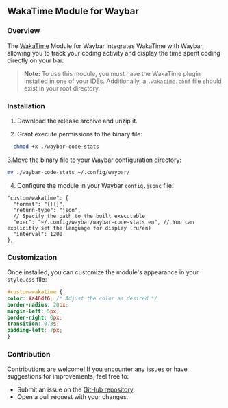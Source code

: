 ## WakaTime Module for Waybar

### Overview
The <a href='https://wakatime.com/'>WakaTime<a/> Module for Waybar integrates WakaTime with Waybar, allowing you to track your coding activity and display the time spent coding directly on your bar.

> **Note:** To use this module, you must have the WakaTime plugin installed in one of your IDEs. Additionally, a `.wakatime.conf` file should exist in your root directory.

### Installation
1. Download the release archive and unzip it.

2. Grant execute permissions to the binary file:
```bash
  chmod +x ./waybar-code-stats
```
3.Move the binary file to your Waybar configuration directory:
```bash
mv ./waybar-code-stats ~/.config/waybar/
```

4. Configure the module in your Waybar `config.jsonc` file:
```jsonc
"custom/wakatime": {
  "format": "{}{}",
  "return-type": "json",
  // Specify the path to the built executable
  "exec": "~/.config/waybar/waybar-code-stats en", // You can explicitly set the language for display (ru/en)
  "interval": 1200
},
```

### Customization
Once installed, you can customize the module's appearance in your `style.css` file:
```css
#custom-wakatime {
color: #a46df6; /* Adjust the color as desired */
border-radius: 20px;
margin-left: 5px;
border-right: 0px;
transition: 0.3s;
padding-left: 7px;
}
```

### Contribution
Contributions are welcome! If you encounter any issues or have suggestions for improvements, feel free to:
* Submit an issue on the <a href='https://github.com/AmadoMuerte/WaybarCodeStats'>GitHub repository</a>.
* Open a pull request with your changes.
